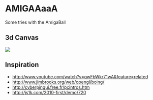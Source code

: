AMIGAAaaA
=========

Some tries with the AmigaBall

3d Canvas
---------

<img src="http://c387484.r84.cf1.rackcdn.com/jr/Screen%20Shot%202012-08-10%20at%202.34.46%20PM.png" />

Inspiration
-----------

* http://www.youtube.com/watch?v=qwFbWkr71wA&feature=related
* http://www.jimbrooks.org/web/opengl/boing/
* http://cyberpingui.free.fr/pcintros.htm
* http://js1k.com/2010-first/demo/720
